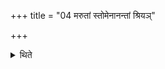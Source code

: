 +++
title = "04 मरुतां स्तोमेनानन्तां श्रियञ्"

+++

<details><summary>थिते</summary>

मरुतां स्तोमेनानन्तां श्रियं जयति ४
</details>
